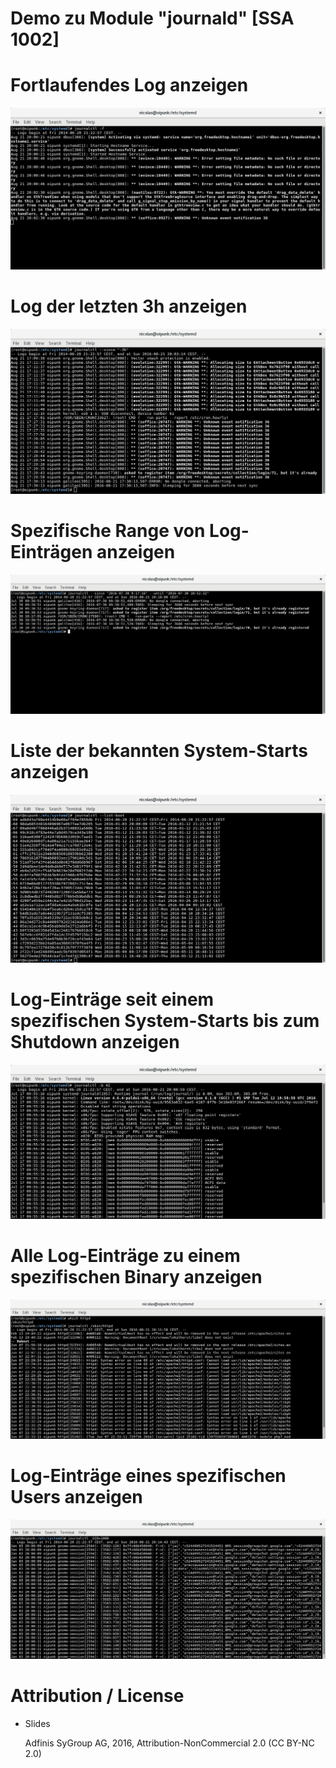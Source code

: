 # Demo zu Module "journald" [SSA 1002]

# Fortlaufendes Log anzeigen

![Bild 1](demo1.png)

# Log der letzten 3h anzeigen

![Bild 2](demo2.png)

# Spezifische Range von Log-Einträgen anzeigen

![Bild 3](demo3.png)

# Liste der bekannten System-Starts anzeigen

![Bild 4](demo4.png)

# Log-Einträge seit einem spezifischen System-Starts bis zum Shutdown anzeigen

![Bild 5](demo5.png)

# Alle Log-Einträge zu einem spezifischen Binary anzeigen

![Bild 6](demo6.png)

# Log-Einträge eines spezifischen Users anzeigen

![Bild 7](demo7.png)

# Attribution / License

* Slides

  Adfinis SyGroup AG, 2016, Attribution-NonCommercial 2.0 (CC BY-NC 2.0)
